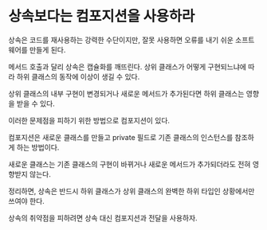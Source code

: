 # 상속보다는 컴포지션을 사용하라

상속은 코드를 재사용하는 강력한 수단이지만, 잘못 사용하면 오류를 내기 쉬운 소프트웨어를 만들게 된다.

메서드 호출과 달리 상속은 캡슐화를 깨뜨린다. 상위 클래스가 어떻게 구현되느냐에 따라 하위 클래스의 동작에 이상이 생길 수 있다.

상위 클래스의 내부 구현이 변경되거나 새로운 메서드가 추가된다면 하위 클래스는 영향을 받을 수 있다.

이러한 문제점을 피하기 위한 방법으로 컴포지션이 있다.

컴포지션은 새로운 클래스를 만들고 private 필드로 기존 클래스의 인스턴스를 참조하게 하는 방법이다.

새로운 클래스는 기존 클래스의 구현이 바뀌거나 새로운 메서드가 추가되더라도 전혀 영향받지 않는다.

정리하면, 상속은 반드시 하위 클래스가 상위 클래스의 완벽한 하위 타입인 상황에서만 쓰여야 한다.

상속의 취약점을 피하려면 상속 대신 컴포지션과 전달을 사용하자.